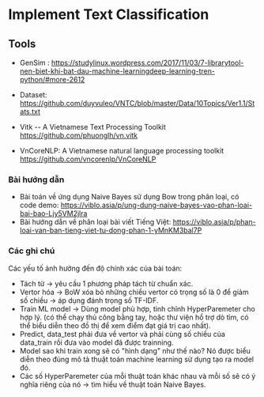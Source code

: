 # Implement Text Classification

## Tools

- GenSim : https://studylinux.wordpress.com/2017/11/03/7-librarytool-nen-biet-khi-bat-dau-machine-learningdeep-learning-tren-python/#more-2612

- Dataset: https://github.com/duyvuleo/VNTC/blob/master/Data/10Topics/Ver1.1/Stats.txt

- Vitk -- A Vietnamese Text Processing Toolkit https://github.com/phuonglh/vn.vitk
- VnCoreNLP: A Vietnamese natural language processing toolkit https://github.com/vncorenlp/VnCoreNLP

### Bài hướng dẫn

- Bài toán về ứng dụng Naive Bayes sử dụng Bow trong phân loại, có code demo: https://viblo.asia/p/ung-dung-naive-bayes-vao-phan-loai-bai-bao-Ljy5VM2jlra
- Bài hướng dẫn về phân loại bài viết Tiếng Việt: https://viblo.asia/p/phan-loai-van-ban-tieng-viet-tu-dong-phan-1-yMnKM3bal7P

### Các ghi chú

Các yếu tố ảnh hưởng đến độ chính xác của bài toán:

- Tách từ   -> yêu cầu 1 phương pháp tách từ chuẩn xác.
- Vertor hóa    -> BoW xóa bỏ những chiều vertor có trọng số là 0 để giảm số chiều -> áp dụng đánh trọng số TF-IDF.
- Train ML model -> Dùng model phù hợp, tinh chỉnh HyperParemeter cho hợp lý. (có thể chạy thủ công bằng tay, hoặc thư viện hổ trợ dò tìm, có thể biểu diễn theo đồ thị để xem điểm đạt giá trị cao nhất).
- Predict, data_test phải đưa về vertor và phải cùng số chiều của data_train rồi đưa vào model đã được trainning.
- Model sao khi train xong sẽ có "hình dạng" như thế nào? Nó được biểu diễn theo đúng mô tả thuật toán machine learning sử dụng tạo ra model đó.
- Các số HyperParemeter của mỗi thuật toán khác nhau và mỗi số sẽ có ý nghĩa riêng của nó -> tìm hiểu về thuật toán Naive Bayes.
